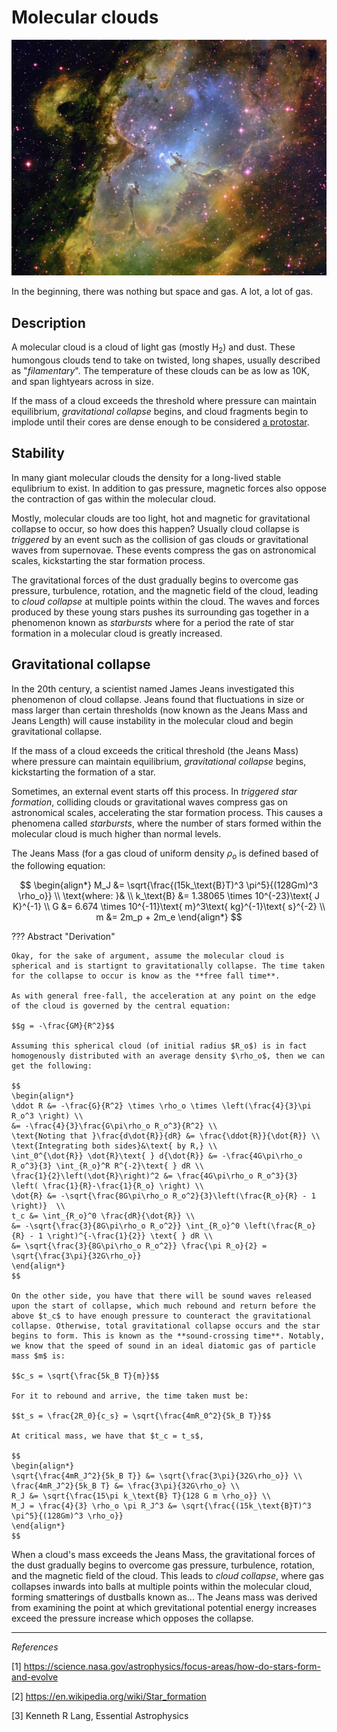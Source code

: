 <!--Contributors: Markus,Prannaya-->

# Molecular clouds

<p align = "center">
<img src="../../../assets/beginning/Eagle_Nebula.jpeg"></img>
</p>

In the beginning, there was nothing but space and gas. A lot, a lot of gas. 

## Description

A molecular cloud is a cloud of light gas (mostly H$_2$) and dust. These humongous clouds tend to take on twisted, long shapes, usually described as "_filamentary_". The temperature of these clouds can be as low as 10K, and span lightyears across in size.

If the mass of a cloud exceeds the threshold where pressure can maintain equilibrium, _gravitational collapse_ begins, and cloud fragments begin to implode until their cores are dense enough to be considered [a protostar](protostar.md).

## Stability 

In many giant molecular clouds the density for a long-lived stable equlibrium to exist. In addition to gas pressure, magnetic forces also oppose the contraction of gas within the molecular cloud.

Mostly, molecular clouds are too light, hot and magnetic for gravitational collapse to occur, so how does this happen? Usually cloud collapse is _triggered_ by an event such as the collision of gas clouds or gravitational waves from supernovae. These events compress the gas on astronomical scales, kickstarting the star formation process. 

The gravitational forces of the dust gradually begins to overcome gas pressure, turbulence, rotation, and the magnetic field of the cloud, leading to _cloud collapse_ at multiple points within the cloud. The waves and forces produced by these young stars pushes its surrounding gas together in a phenomenon known as _starbursts_ where for a period the rate of star formation in a molecular cloud is greatly increased.

## Gravitational collapse

In the 20th century, a scientist named James Jeans investigated this phenomenon of cloud collapse. Jeans found that fluctuations in size or mass larger than certain thresholds (now known as the Jeans Mass and Jeans Length) will cause instability in the molecular cloud and begin gravitational collapse.

If the mass of a cloud exceeds the critical threshold (the Jeans Mass) where pressure can maintain equilibrium, _gravitational collapse_ begins, kickstarting the formation of a star.

Sometimes, an external event starts off this process. In _triggered star formation_, colliding clouds or gravitational waves compress gas on astronomical scales, accelerating the star formation process. This causes a phenomena called _starbursts_, where the number of stars formed within the molecular cloud is much higher than normal levels.

The Jeans Mass (for a gas cloud of uniform density $\rho_o$ is defined based of the following equation:

$$
\begin{align*}
M_J &= \sqrt{\frac{(15k_\text{B}T)^3 \pi^5}{(128Gm)^3 \rho_o}} \\
\text{where:  }& \\
k_\text{B} &= 1.38065 \times 10^{-23}\text{ J K}^{-1} \\
G &= 6.674 \times 10^{-11}\text{ m}^3\text{ kg}^{-1}\text{ s}^{-2} \\
m &= 2m_p + 2m_e
\end{align*}
$$

??? Abstract "Derivation"

    Okay, for the sake of argument, assume the molecular cloud is spherical and is startignt to gravitationally collapse. The time taken for the collapse to occur is know as the **free fall time**.

    As with general free-fall, the acceleration at any point on the edge of the cloud is governed by the central equation:

    $$g = -\frac{GM}{R^2}$$

    Assuming this spherical cloud (of initial radius $R_o$) is in fact homogenously distributed with an average density $\rho_o$, then we can get the following:

    $$
    \begin{align*}
    \ddot R &= -\frac{G}{R^2} \times \rho_o \times \left(\frac{4}{3}\pi R_o^3 \right) \\
    &= -\frac{4}{3}\frac{G\pi\rho_o R_o^3}{R^2} \\
    \text{Noting that }\frac{d\dot{R}}{dR} &= \frac{\ddot{R}}{\dot{R}} \\
    \text{Integrating both sides}&\text{ by R,} \\
    \int_0^{\dot{R}} \dot{R}\text{ } d{\dot{R}} &= -\frac{4G\pi\rho_o R_o^3}{3} \int_{R_o}^R R^{-2}\text{ } dR \\
    \frac{1}{2}\left(\dot{R}\right)^2 &= \frac{4G\pi\rho_o R_o^3}{3} \left( \frac{1}{R}-\frac{1}{R_o} \right) \\
    \dot{R} &= -\sqrt{\frac{8G\pi\rho_o R_o^2}{3}\left(\frac{R_o}{R} - 1 \right)}  \\
    t_c &= \int_{R_o}^0 \frac{dR}{\dot{R}} \\
    &= -\sqrt{\frac{3}{8G\pi\rho_o R_o^2}} \int_{R_o}^0 \left(\frac{R_o}{R} - 1 \right)^{-\frac{1}{2}} \text{ } dR \\
    &= \sqrt{\frac{3}{8G\pi\rho_o R_o^2}} \frac{\pi R_o}{2} = \sqrt{\frac{3\pi}{32G\rho_o}}
    \end{align*}
    $$

    On the other side, you have that there will be sound waves released upon the start of collapse, which much rebound and return before the above $t_c$ to have enough pressure to counteract the gravitational collapse. Otherwise, total gravitational collapse occurs and the star begins to form. This is known as the **sound-crossing time**. Notably, we know that the speed of sound in an ideal diatomic gas of particle mass $m$ is:

    $$c_s = \sqrt{\frac{5k_B T}{m}}$$

    For it to rebound and arrive, the time taken must be:

    $$t_s = \frac{2R_0}{c_s} = \sqrt{\frac{4mR_0^2}{5k_B T}}$$

    At critical mass, we have that $t_c = t_s$,

    $$
    \begin{align*}
    \sqrt{\frac{4mR_J^2}{5k_B T}} &= \sqrt{\frac{3\pi}{32G\rho_o}} \\
    \frac{4mR_J^2}{5k_B T} &= \frac{3\pi}{32G\rho_o} \\
    R_J &= \sqrt{\frac{15\pi k_\text{B} T}{128 G m \rho_o}} \\
    M_J = \frac{4}{3} \rho_o \pi R_J^3 &= \sqrt{\frac{(15k_\text{B}T)^3 \pi^5}{(128Gm)^3 \rho_o}}
    \end{align*}
    $$


When a cloud's mass exceeds the Jeans Mass, the gravitational forces of the dust gradually begins to overcome gas pressure, turbulence, rotation, and the magnetic field of the cloud. This leads to _cloud collapse_, where gas collapses inwards into balls at multiple points within the molecular cloud, forming smatterings of dustballs known as...
The Jeans mass was derived from examining the point at which grevitational potential energy increases exceed the pressure increase which opposes the collapse.

<hr/>

_References_

[1] https://science.nasa.gov/astrophysics/focus-areas/how-do-stars-form-and-evolve

[2] https://en.wikipedia.org/wiki/Star_formation 

[3] Kenneth R Lang, Essential Astrophysics
